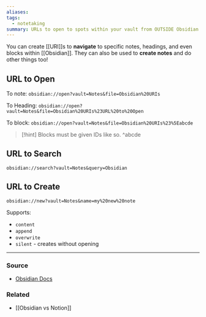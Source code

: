```yaml
---
aliases: 
tags:
  - notetaking
summary: URLs to open to spots within your vault from OUTSIDE Obsidian.
---
```

You can create [[URI]]s to **navigate** to specific notes, headings, and even blocks within [[Obsidian]]. They can also be used to **create notes** and do other things too!

## URL to Open
To note:
`obsidian://open?vault=Notes&file=Obsidian%20URIs`

To Heading:
`obsidian://open?vault=Notes&file=Obsidian%20URIs%23URL%20to%20Open`

To block:
`obsidian://open?vault=Notes&file=Obsidian%20URIs%23%5Eabcde`

> [!hint] Blocks must be given IDs like so. ^abcde

## URL to Search
`obsidian://search?vault=Notes&query=Obsidian`

## URL to Create
`obsidian://new?vault=Notes&name=my%20new%20note`

Supports:
- `content`
- `append`
- `overwrite`
- `silent` - creates without opening

---
### Source
- [Obsidian Docs](https://help.obsidian.md/Concepts/Obsidian+URI)

### Related
- [[Obsidian vs Notion]]